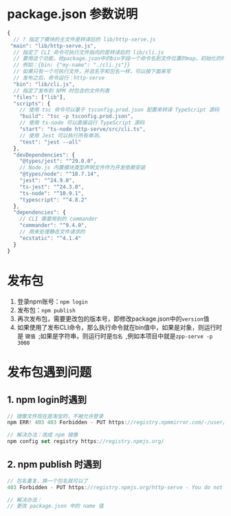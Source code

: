 # package.json 参数说明
```js
{
  // ? 指定了模块的主文件是转译后的 lib/http-serve.js
 "main": "lib/http-serve.js",
  // 指定了 CLI 命令可执行文件指向的是转译后的 lib/cli.js
  // 要用这个功能，给package.json中的bin字段一个命令名到文件位置的map。初始化的时候npm会将他链接到prefix/bin（全局初始化）或者./node_modules/.bin/（本地初始化）。
  // 例如：{bin: {"my-name": "./cli.js"}}
  // 如果只有一个可执行文件，并且名字和包名一样，可以按下面来写
  // 发布之后，命令运行：http-serve
  "bin": "lib/cli.js",
  // 指定了发布到 NPM 时包含的文件列表
  "files": ["lib"],
  "scripts": {
    // 使用 tsc 命令可以基于 tsconfig.prod.json 配置来转译 TypeScript 源码
    "build": "tsc -p tsconfig.prod.json",
    // 使用 ts-node 可以直接运行 TypeScript 源码
    "start": "ts-node http-serve/src/cli.ts",
    // 使用 Jest 可以执行所有单测。
    "test": "jest --all"
  },
  "devDependencies": {
    "@types/jest": "^29.0.0",
    // Node.js 内置模块类型声明文件作为开发依赖安装
    "@types/node": "^18.7.14",
    "jest": "^24.9.0",
    "ts-jest": "^24.3.0",
    "ts-node": "^10.9.1",
    "typescript": "^4.8.2"
  },
  "dependencies": {
    // CLI 需要用到的 commander
    "commander": "^9.4.0",
    // 用来处理静态文件请求的
    "ecstatic": "^4.1.4"
  }
}
```

# 发布包
1. 登录npm账号：`npm login`
2. 发布包：`npm publish`
3. 再次发布包，需要更改包的版本号，即修改package.json中的`version`值
4. 如果使用了发布CLI命令，那么执行命令就在bin值中，如果是对象，则运行时是 `键值 `;如果是字符串，则运行时是`包名 `,例如本项目中就是`zpp-serve -p 3000`

# 发布包遇到问题
## 1. npm login时遇到
```js
// 镜像文件现在是淘宝的，不被允许登录
npm ERR! 403 403 Forbidden - PUT https://registry.npmmirror.com/-/user/org.couchdb.user:xx - [FORBIDDEN] Public registration is not allowed

// 解决办法：改成 npm 镜像
npm config set registry https://registry.npmjs.org/
```

## 2. npm publish 时遇到
```js
// 包名重复，换一个包名就可以了
403 Forbidden - PUT https://registry.npmjs.org/http-serve - You do not have permission to publish "http-serve".

// 解决办法：
// 更改 package.json 中的 name 值
```
